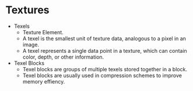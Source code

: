 # Textures

- Texels
    - Texture Element.
    - A texel is the smallest unit of texture data, analogous to a pixel in an image.
    - A texel represents a single data point in a texture, which can contain color, depth, or other information.
- Texel Blocks
    - Texel blocks are groups of multiple texels stored together in a block.
    - Texel blocks are usually used in compression schemes to improve memory effiency.